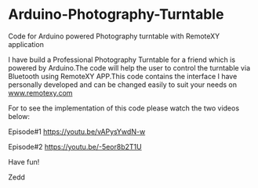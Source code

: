 # Arduino-Photography-Turntable
Code for Arduino powered Photography turntable with RemoteXY application

  I have build a Professional Photography Turntable for a friend which is powered by Arduino.The code will help the user to control the turntable via Bluetooth using RemoteXY APP.This code contains the interface I have personally developed and can be changed easily to suit your needs on www.remotexy.com

For to see the implementation of this code please watch the two videos below:

Episode#1
https://youtu.be/vAPysYwdN-w

Episode#2
https://youtu.be/-5eor8b2T1U

Have fun!

Zedd
